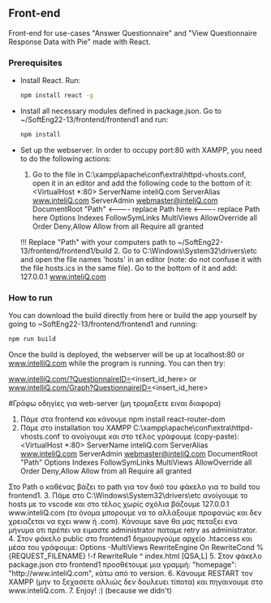 <!-- FRONT-END -->
## Front-end

Front-end for use-cases "Answer Questionnaire" and "View Questionnaire Response Data with Pie" made with React.

### Prerequisites

* Install React. Run:
  ```sh
  npm install react -g
  ```
* Install all necessary modules defined in package.json. Go to ~/SoftEng22-13/frontend/frontend1 and run:
  ```sh
  npm install
  ```
* Set up the webserver. In order to occupy port:80 with XAMPP, you need to do the following actions:
  
  1. Go to the file in C:\xampp\apache\conf\extra\httpd-vhosts.conf, open it in an editor and add the following code to the bottom of it:
    <VirtualHost *:80>
        ServerName inteliQ.com
        ServerAlias www.inteliQ.com
        ServerAdmin webmaster@inteliQ.com
        DocumentRoot "Path"              <---- replace Path here
         <Directory Path>               <---- replace Path here
            Options Indexes FollowSymLinks MultiViews
      AllowOverride all
      Order Deny,Allow
            Allow from all
            Require all granted
        </Directory>
    </VirtualHost>
    
    
    !!! Replace "Path" with your computers path to ~/SoftEng22-13/frontend/frontend1/build 
  2. Go to C:\Windows\System32\drivers\etc and open the file names 'hosts' in an editor (note: do not confuse it with the file hosts.ics in the same file). Go to the bottom of it and add:
    127.0.0.1    www.inteliQ.com 

### How to run

You can download the build directly from here or build the app yourself by going to ~SoftEng22-13/frontend/frontend1 and running:
  ```sh
  npm run build
  ```
Once the build is deployed, the webserver will be up at localhost:80 or www.intelliQ.com while the program is running. You can then try:

www.intelliQ.com/?QuestionnaireID=<insert_id_here> or
www.intelliQ.com/Graph?QuestionnaireID=<insert_id_here>


#Γράφω οδηγίες για web-server (μη τρομαξετε ειναι διαφορα)

1. Πάμε στα frontend και κάνουμε npm install react-router-dom
2. Πάμε στο installation του XAMPP C:\xampp\apache\conf\extra\httpd-vhosts.conf το ανοίγουμε
και στο τέλος γράφουμε (copy-paste):
<VirtualHost *:80>
    ServerName inteliQ.com
    ServerAlias www.inteliQ.com
    ServerAdmin webmaster@inteliQ.com
    DocumentRoot "Path"
     <Directory Path>
        Options Indexes FollowSymLinks MultiViews
  AllowOverride all
  Order Deny,Allow
        Allow from all
        Require all granted
    </Directory>
</VirtualHost>
Στο Path o καθένας βάζει το path για τον δικό του φάκελο για το build του frontend1.
3. Πάμε στο C:\Windows\System32\drivers\etc ανοίγουμε το hosts με το vscode και στο τέλος χωρίς σχόλια βάζουμε 127.0.0.1    www.inteliQ.com (το όνομα μπορουμε να το αλλάξουμε προφανώς και δεν χρειαζεται να εχει www ή .com). Κάνουμε save θα μας πεταξει ενα μήνυμα οτι πρέπει να ειμαστε administrator παταμε retry as administrator.
4. Στον φάκελο public στο frontend1 δημιουργούμε αρχείο .htaccess και μέσα του γράφουμε:
Options -MultiViews
RewriteEngine On
RewriteCond %{REQUEST_FILENAME} !-f
RewriteRule ^ index.html [QSA,L]
5. Στον φάκελο package.json στο frontend1 προσθέτουμε μια γραμμή: "homepage": "http://www.inteliQ.com", κάτω από το version.
6. Κάνουμε RESTART τον XAMPP (μην το ξεχασετε αλλιώς δεν δουλευει τίποτα) και πηγαινουμε στο www.inteliQ.com.
7. Enjoy! :) (because we didn't)
